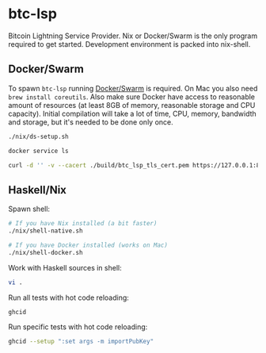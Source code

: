 # btc-lsp

Bitcoin Lightning Service Provider. Nix or Docker/Swarm is the only program required to get started. Development environment is packed into nix-shell.

## Docker/Swarm

To spawn `btc-lsp` running [Docker/Swarm](https://docs.docker.com/engine/swarm/swarm-tutorial/create-swarm/) is required. On Mac you also need `brew install coreutils`. Also make sure Docker have access to reasonable amount of resources (at least 8GB of memory, reasonable storage and CPU capacity). Initial compilation will take a lot of time, CPU, memory, bandwidth and storage, but it's needed to be done only once.

```sh
./nix/ds-setup.sh

docker service ls

curl -d '' -v --cacert ./build/btc_lsp_tls_cert.pem https://127.0.0.1:8443/BtcLsp.Service/SwapIntoLn
```

## Haskell/Nix

Spawn shell:

```sh
# If you have Nix installed (a bit faster)
./nix/shell-native.sh

# If you have Docker installed (works on Mac)
./nix/shell-docker.sh
```

Work with Haskell sources in shell:

```sh
vi .
```

Run all tests with hot code reloading:

```sh
ghcid
```

Run specific tests with hot code reloading:

```sh
ghcid --setup ":set args -m importPubKey"
```
